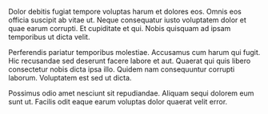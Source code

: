 Dolor debitis fugiat tempore voluptas harum et dolores eos. Omnis eos officia suscipit ab vitae ut. Neque consequatur iusto voluptatem dolor et quae earum corrupti. Et cupiditate et qui. Nobis quisquam ad ipsam temporibus ut dicta velit.
 Perferendis pariatur temporibus molestiae. Accusamus cum harum qui fugit. Hic recusandae sed deserunt facere labore et aut. Quaerat qui quis libero consectetur nobis dicta ipsa illo. Quidem nam consequuntur corrupti laborum. Voluptatem est sed ut dicta.
 Possimus odio amet nesciunt sit repudiandae. Aliquam sequi dolorem eum sunt ut. Facilis odit eaque earum voluptas dolor quaerat velit error.